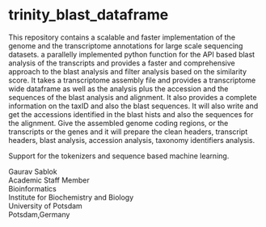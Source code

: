 # trinity_blast_dataframe
This repository contains a scalable and faster implementation of the genome and the transcriptome annotations for large scale sequencing datasets. a parallelly implemented python function for the API based blast analysis of
the transcripts and provides a faster and comprehensive approach to the blast analysis and filter analysis based on the similarity score. It takes a transcriptome assembly file and provides a transcriptome wide dataframe as well as the analysis plus the  accession and the sequences of the blast analysis and alignment. It also provides a complete information on the taxID and also the  blast sequences. It will also write and get the accessions identified in the blast hists and also the sequences for the alignment. Give the assembled  genome coding regions, or the transcripts or the genes and it will prepare the  clean headers, transcript headers, blast analysis, accession analysis, taxonomy identifiers analysis.

Support for the tokenizers and sequence based machine learning. 

Gaurav Sablok \
Academic Staff Member \
Bioinformatics \
Institute for Biochemistry and Biology \
University of Potsdam \
Potsdam,Germany
